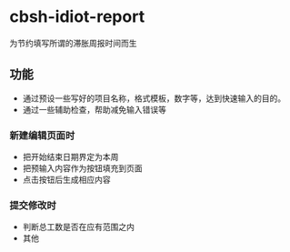 # cbsh-idiot-report
为节约填写所谓的滞胀周报时间而生

## 功能
- 通过预设一些写好的项目名称，格式模板，数字等，达到快速输入的目的。
- 通过一些辅助检查，帮助减免输入错误等

### 新建编辑页面时
- 把开始结束日期界定为本周
- 把预输入内容作为按钮填充到页面
- 点击按钮后生成相应内容

### 提交修改时
- 判断总工数是否在应有范围之内
- 其他
